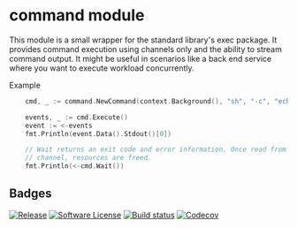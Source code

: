 # command module

This module is a small wrapper for the standard library's exec package. It
provides command execution using channels only and the ability to stream
command output. It might be useful in scenarios like a back end service
where you want to execute workload concurrently.

Example

```go
	cmd, _ := command.NewCommand(context.Background(), "sh", "-c", "echo hello")

	events, _ := cmd.Execute()
	event := <-events
	fmt.Println(event.Data().Stdout()[0])

	// Wait returns an exit code and error information. Once read from the
	// channel, resources are freed.
	fmt.Println(<-cmd.Wait())
```
## Badges
[![Release](https://img.shields.io/github/release/shebang-go/command.svg?style=for-the-badge)](https://github.com/shebang-go/command/releases/latest)
[![Software License](https://img.shields.io/badge/license-MIT-brightgreen.svg?style=for-the-badge)](/LICENSE.md)
[![Build status](https://img.shields.io/github/workflow/status/shebang-go/command/build?style=for-the-badge)](https://github.com/shebang-go/command/actions?workflow=build)
[![Codecov](https://img.shields.io/codecov/c/github/shebang-go/command/master.svg?style=for-the-badge)](https://codecov.io/gh/shebang-go/command)

